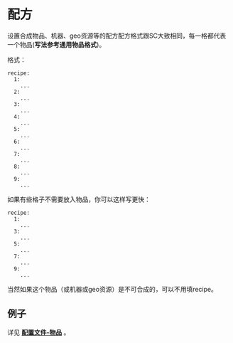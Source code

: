 # 配方

设置合成物品、机器、geo资源等的配方配方格式跟SC大致相同，每一格都代表一个物品(**写法参考通用物品格式**)。

格式：

```
recipe:
  1: 
    ...
  2:
    ...
  3:
    ...
  4:
    ...
  5:
    ...
  6:
    ...
  7:
    ...
  8:
    ...
  9:
    ...
```

如果有些格子不需要放入物品，你可以这样写更快：

```
recipe:
  1:
    ...
  3:
    ...
  5:
    ...
  7:
    ...
  9:
    ...
```

当然如果这个物品（或机器或geo资源）是不可合成的，可以不用填recipe。

## 例子

详见 [**配置文件-物品**](../file/items.md) 。
